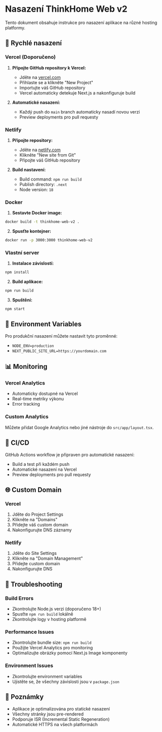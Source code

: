 # Nasazení ThinkHome Web v2

Tento dokument obsahuje instrukce pro nasazení aplikace na různé hosting platformy.

## 🚀 Rychlé nasazení

### Vercel (Doporučeno)

1. **Připojte GitHub repository k Vercel:**
   - Jděte na [vercel.com](https://vercel.com)
   - Přihlaste se a klikněte "New Project"
   - Importujte váš GitHub repository
   - Vercel automaticky detekuje Next.js a nakonfiguruje build

2. **Automatické nasazení:**
   - Každý push do `main` branch automaticky nasadí novou verzi
   - Preview deployments pro pull requesty

### Netlify

1. **Připojte repository:**
   - Jděte na [netlify.com](https://netlify.com)
   - Klikněte "New site from Git"
   - Připojte váš GitHub repository

2. **Build nastavení:**
   - Build command: `npm run build`
   - Publish directory: `.next`
   - Node version: `18`

### Docker

1. **Sestavte Docker image:**
```bash
docker build -t thinkhome-web-v2 .
```

2. **Spusťte kontejner:**
```bash
docker run -p 3000:3000 thinkhome-web-v2
```

### Vlastní server

1. **Instalace závislostí:**
```bash
npm install
```

2. **Build aplikace:**
```bash
npm run build
```

3. **Spuštění:**
```bash
npm start
```

## 🔧 Environment Variables

Pro produkční nasazení můžete nastavit tyto proměnné:

- `NODE_ENV=production`
- `NEXT_PUBLIC_SITE_URL=https://yourdomain.com`

## 📊 Monitoring

### Vercel Analytics
- Automaticky dostupné na Vercel
- Real-time metriky výkonu
- Error tracking

### Custom Analytics
Můžete přidat Google Analytics nebo jiné nástroje do `src/app/layout.tsx`.

## 🔄 CI/CD

GitHub Actions workflow je připraven pro automatické nasazení:
- Build a test při každém push
- Automatické nasazení na Vercel
- Preview deployments pro pull requesty

## 🌐 Custom Domain

### Vercel
1. Jděte do Project Settings
2. Klikněte na "Domains"
3. Přidejte váš custom domain
4. Nakonfigurujte DNS záznamy

### Netlify
1. Jděte do Site Settings
2. Klikněte na "Domain Management"
3. Přidejte custom domain
4. Nakonfigurujte DNS

## 🚨 Troubleshooting

### Build Errors
- Zkontrolujte Node.js verzi (doporučeno 18+)
- Spusťte `npm run build` lokálně
- Zkontrolujte logy v hosting platformě

### Performance Issues
- Zkontrolujte bundle size: `npm run build`
- Použijte Vercel Analytics pro monitoring
- Optimalizujte obrázky pomocí Next.js Image komponenty

### Environment Issues
- Zkontrolujte environment variables
- Ujistěte se, že všechny závislosti jsou v `package.json`

## 📝 Poznámky

- Aplikace je optimalizována pro statické nasazení
- Všechny stránky jsou pre-rendered
- Podporuje ISR (Incremental Static Regeneration)
- Automatické HTTPS na všech platformách
